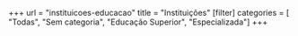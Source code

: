+++
url = "instituicoes-educacao"
title = "Instituições"
[filter]
    categories = [
        "Todas",
        "Sem categoria",
        "Educação Superior",
        "Especializada"] 
+++